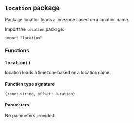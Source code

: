 ## `location` package

Package location loads a timezone based on a location name.

Import the `location` package:

```flux
import "location"
```

### Functions

### `location()`

location loads a timezone based on a location name.

#### Function type signature

```flux
{zone: string, offset: duration}
```

#### Parameters

No parameters provided.

